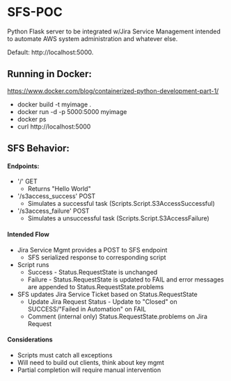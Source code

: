 # SFS-POC

Python Flask server to be integrated w/Jira Service Management intended to automate AWS system administration and whatever else. 

Default: http://localhost:5000.

## Running in Docker:
https://www.docker.com/blog/containerized-python-development-part-1/
* docker build -t myimage .
* docker run -d -p 5000:5000 myimage
* docker ps
* curl http://localhost:5000

## SFS Behavior:

#### Endpoints:
* '/' GET
  * Returns "Hello World"
* '/s3access_success' POST
  * Simulates a successful task (Scripts.Script.S3AccessSuccessful)
* '/s3access_failure' POST
  * Simulates a unsuccessful task (Scripts.Script.S3AccessFailure)
 
#### Intended Flow
* Jira Service Mgmt provides a POST to SFS endpoint
  * SFS serialized response to corresponding script
* Script runs
  * Success - Status.RequestState is unchanged
  * Failure - Status.RequestState is updated to FAIL and error messages are appended to Status.RequestState.problems
* SFS updates Jira Service Ticket based on Status.RequestState
  * Update Jira Request Status - Update to "Closed" on SUCCESS/"Failed in Automation" on FAIL
  * Comment (internal only) Status.RequestState.problems on Jira Request
  
#### Considerations
* Scripts must catch all exceptions
* Will need to build out clients, think about key mgmt
* Partial completion will require manual intervention
  
  

